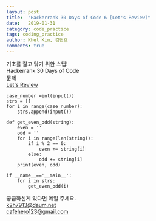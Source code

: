 ```yaml
---
layout: post
title:  "Hackerrank 30 Days of Code 6 [Let's Review]"
date:   2019-01-31
category: code_practice
tags: coding_practice
author: Khel Kim, 김현호
comments: true
---
```


기초를 갈고 닦기 위한 스탭!  
Hackerrank 30 Days of Code  
문제   
[Let's Review](https://www.hackerrank.com/challenges/30-review-loop/problem)

~~~
case_number =int(input())
strs = []
for i in range(case_number):
    strs.append(input())

def get_even_odd(string):
    even = ''
    odd = ''
    for i in range(len(string)):
        if i % 2 == 0:
            even += string[i]
        else:
            odd += string[i]
    print(even, odd)

if __name__=='__main__':
    for i in strs:
        get_even_odd(i)
~~~

궁금하신게 있다면 메일 주세요.  
k2h7913@daum.net  
cafehero123@gmail.com  
